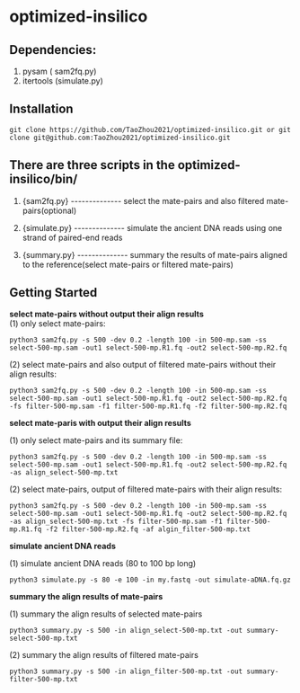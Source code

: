 optimized-insilico
===

Dependencies:    
---
1. pysam ( sam2fq.py)
2. itertools (simulate.py)

Installation
---
```shell
git clone https://github.com/TaoZhou2021/optimized-insilico.git or git clone git@github.com:TaoZhou2021/optimized-insilico.git
```    

There are three scripts in the optimized-insilico/bin/
---
1. {sam2fq.py}    -------------- select the mate-pairs and also filtered mate-pairs(optional)

2. {simulate.py}  -------------- simulate the ancient DNA reads using one strand of paired-end reads
 
3. {summary.py}   -------------- summary the results of mate-pairs aligned to the reference(select mate-pairs or filtered mate-pairs)

Getting Started
---

**select mate-pairs without output their align results**                                                                                                                             
 (1) only select mate-pairs:    
``` 
python3 sam2fq.py -s 500 -dev 0.2 -length 100 -in 500-mp.sam -ss select-500-mp.sam -out1 select-500-mp.R1.fq -out2 select-500-mp.R2.fq  
```
 (2) select mate-pairs and also output of filtered mate-pairs without their align results:    
```
python3 sam2fq.py -s 500 -dev 0.2 -length 100 -in 500-mp.sam -ss select-500-mp.sam -out1 select-500-mp.R1.fq -out2 select-500-mp.R2.fq -fs filter-500-mp.sam -f1 filter-500-mp.R1.fq -f2 filter-500-mp.R2.fq

```
**select mate-paris with output their align results**

 (1) only select mate-pairs and its summary file:     
```
python3 sam2fq.py -s 500 -dev 0.2 -length 100 -in 500-mp.sam -ss select-500-mp.sam -out1 select-500-mp.R1.fq -out2 select-500-mp.R2.fq -as align_select-500-mp.txt
```
 (2) select mate-pairs, output of filtered mate-pairs with their align results:    
```
python3 sam2fq.py -s 500 -dev 0.2 -length 100 -in 500-mp.sam -ss select-500-mp.sam -out1 select-500-mp.R1.fq -out2 select-500-mp.R2.fq -as align_select-500-mp.txt -fs filter-500-mp.sam -f1 filter-500-mp.R1.fq -f2 filter-500-mp.R2.fq -af algin_filter-500-mp.txt
```

**simulate ancient DNA reads**

 (1) simulate ancient DNA reads (80 to 100 bp long)
``` 
python3 simulate.py -s 80 -e 100 -in my.fastq -out simulate-aDNA.fq.gz
```

**summary the align results of mate-pairs**

 (1) summary the align results of selected mate-pairs
```
python3 summary.py -s 500 -in align_select-500-mp.txt -out summary-select-500-mp.txt
```
 (2) summary the align results of filtered mate-pairs
```
python3 summary.py -s 500 -in align_filter-500-mp.txt -out summary-filter-500-mp.txt
```
